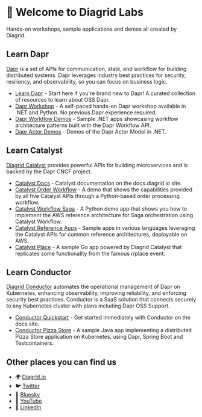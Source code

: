 # 👋 Welcome to Diagrid Labs

Hands-on workshops, sample applications and demos all created by Diagrid.

## Learn Dapr

[Dapr](https://dapr.io/) is a set of APIs for communication, state, and workflow for building distributed systems. Dapr leverages industry best practices for security, resiliency, and observability, so you can focus on business logic.

- [Learn Dapr](https://github.com/diagrid-labs/learn-dapr) - Start here if you're brand new to Dapr! A curated collection of resources to learn about OSS Dapr.
- [Dapr Workshop](https://github.com/diagrid-labs/dapr-workshop) - A self-paced hands-on Dapr workshop available in .NET and Python. No previous Dapr experience required.
- [Dapr Workflow Demos](https://github.com/diagrid-labs/dapr-workflow-demos) - Sample .NET apps showcasing workflow architecture patterns built with the Dapr Workflow API.
- [Dapr Actor Demos](https://github.com/diagrid-labs/dapr-actor-demos) - Demos of the Dapr Actor Model in .NET.

## Learn Catalyst

[Diagrid Catalyst](https://www.diagrid.io/catalyst) provides powerful APIs for building microservices and is backed by the Dapr CNCF project.

- [Catalyst Docs](https://docs.diagrid.io/catalyst/) - Catalyst documentation on the docs.diagrid.io site.
- [Catalyst Order Workflow](https://github.com/diagrid-labs/catalyst-order-workflow) - A demo that shows the capabilities provided by all five Catalyst APIs through a Python-based order processing workflow.
- [Catalyst Workflow Saga](https://github.com/diagrid-labs/catalyst-workflow-saga) - A Python demo app that shows you how to implement the AWS reference architecture for Saga orchestration using Catalyst Workflow.
- [Catalyst Reference Apps](https://github.com/diagrid-labs/catalyst-reference-apps) - Sample apps in various languages leveraging the Catalyst APIs for common reference architectures, deployable on AWS.
- [Catalyst Place](https://github.com/diagrid-labs/catalyst-place) - A sample Go app powered by Diagrid Catalyst that replicates some functionality from the famous r/place event.

## Learn Conductor

[Diagrid Conductor](https://www.diagrid.io/conductor) automates the operational management of Dapr on Kubernetes, enhancing observability, improving reliability, and enforcing security best practices. Conductor is a SaaS solution that connects securely to any Kubernetes cluster with plans including Dapr OSS Support. 

- [Conductor Quickstart](https://docs.diagrid.io/conductor/getting-started/quickstart) - Get started immediately with Conductor on the docs site.
- [Conductor Pizza Store](https://github.com/diagrid-labs/conductor-pizza-store) - A sample Java app implementing a distributed Pizza Store application on Kubernetes, using Dapr, Spring Boot and Testcontainers.

## Other places you can find us

- 🌍 [Diagrid.io](https://www.diagrid.io/)
- 🐦 [Twitter](https://twitter.com/diagridio)
- 🦋 [Bluesky](https://bsky.app/profile/diagrid.bsky.social)
- 🎥 [YouTube](https://www.youtube.com/@diagridio)
- 💼 [LinkedIn](https://www.linkedin.com/company/diagrid-inc)
